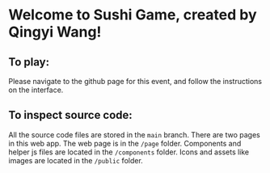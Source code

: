 # Welcome to Sushi Game, created by Qingyi Wang!

## To play:

Please navigate to the github page for this event, and follow the instructions on the interface.

## To inspect source code:

All the source code files are stored in the ```main``` branch. There are two pages in this web app.
The web page is in the ```/page``` folder.
Components and helper js files are located in the ```/components``` folder.
Icons and assets like images are located in the ```/public``` folder.
